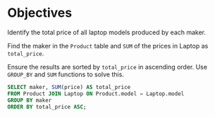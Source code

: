 # Objectives

Identify the total price of all laptop models produced by each maker.

Find the maker in the `Product` table and `SUM` of the prices in Laptop as `total_price`.

Ensure the results are sorted by `total_price` in ascending order. Use `GROUP_BY` and `SUM` functions to solve this.

```sql
SELECT maker, SUM(price) AS total_price
FROM Product JOIN Laptop ON Product.model = Laptop.model
GROUP BY maker
ORDER BY total_price ASC;
```
